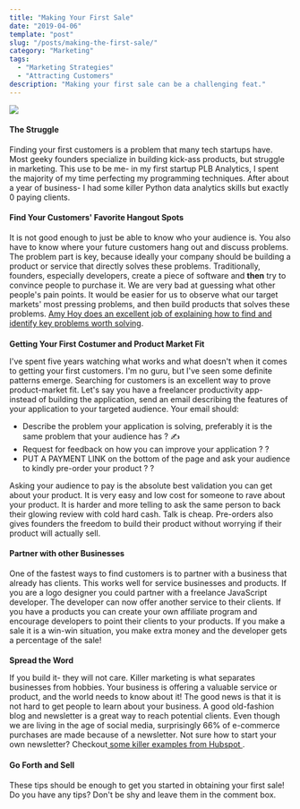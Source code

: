 ```yaml
---
title: "Making Your First Sale"
date: "2019-04-06"
template: "post"
slug: "/posts/making-the-first-sale/"
category: "Marketing"
tags:
  - "Marketing Strategies"
  - "Attracting Customers"
description: "Making your first sale can be a challenging feat."
---
```


![](https://louisedigitalagency.com/wp-content/uploads/2019/04/louise-digital-agency-getting-your-first-customer-1-1024x682.jpg)

#### **The Struggle**

Finding your first customers is a problem that many tech startups have. Most geeky founders specialize in building kick-ass products, but struggle in marketing. This use to be me- in my first startup PLB Analytics, I spent the majority of my time perfecting my programming techniques. After about a year of business- I had some killer Python data analytics skills but exactly 0 paying clients.  

#### Find Your Customers' Favorite Hangout Spots

It is not good enough to just be able to know who your audience is. You also have to know where your future customers hang out and discuss problems. The problem part is key, because ideally your company should be building a product or service that directly solves these problems. Traditionally, founders, especially developers, create a piece of software and __then__ try to convince people to purchase it. We are very bad at guessing what other people's pain points. It would be easier for us to observe what our target markets' most pressing problems, and then build products that solves these problems. [Amy Hoy does an excellent job of explaining how to find and identify key problems worth solving](https://www.youtube.com/watch?v=exMoRoaxKtQ).

####   
**Getting Your First Costumer and Product Market Fit**

I've spent five years watching what works and what doesn't when it comes to getting your first customers. I'm no guru, but I've seen some definite patterns emerge. Searching for customers is an excellent way to prove product-market fit. Let's say you have a freelancer productivity app- instead of building the application, send an email describing the features of your application to your targeted audience. Your email should:

-  Describe the problem your application is solving, preferably it is the same problem that your audience has ? ✍️ 
- Request for feedback on how you can improve your application ? ? 
- PUT A PAYMENT LINK on the bottom of the page and ask your audience to kindly pre-order your product ? ?  

Asking your audience to pay is the absolute best validation you can get about your product. It is very easy and low cost for someone to rave about your product. It is harder and more telling to ask the same person to back their glowing review with cold hard cash. Talk is cheap. Pre-orders also gives founders the freedom to build their product without worrying if their product will actually sell. 

#### **Partner with other Businesses**

One of the fastest ways to find customers is to partner with a business that already has clients. This works well for service businesses and products. If you are a logo designer you could partner with a freelance JavaScript developer. The developer can now offer another service to their clients. If you have a products you can create your own affiliate program and encourage developers to point their clients to your products. If you make a sale it is a win-win situation, you make extra money and the developer gets a percentage of the sale!  

####   
**Spread the Word**

If you build it- they will not care. Killer marketing is what separates businesses from hobbies. Your business is offering a valuable service or product, and the world needs to know about it! The good news is that it is not hard to get people to learn about your business. A good old-fashion blog and newsletter is a great way to reach potential clients. Even though we are living in the age of social media, surprisingly 66% of e-commerce purchases are made because of a newsletter. Not sure how to start your own newsletter? Checkout[ some killer examples from Hubspot ](https://blog.hubspot.com/marketing/email-newsletter-examples-list). 

#### Go Forth and Sell

  
These tips should be enough to get you started in obtaining your first sale! Do you have any tips? Don't be shy and leave them in the comment box.